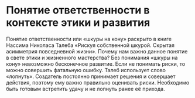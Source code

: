 # Понятие ответственности в контексте этики и развития

Понятие ответственности или «шкуры на кону» раскрыто в книге Нассима Николаса Талеба «Рискуя собственной шкурой. Скрытая асимметрия повседневной жизни». Почему нам важно данное понятие в свете этики и жизненного мастерства? Без понимания «шкуры на кону» невозможно бесконечное развитие.
Если не понимать риски, то можно совершить фатальную ошибку. Талеб использует слово «лопнуть». Создатель постоянно принимает решения и совершает действия, поэтому ему важно правильно оценивать риски. Необходимо быть готовым встретить удачу и не лопнуть ранее её прихода.

